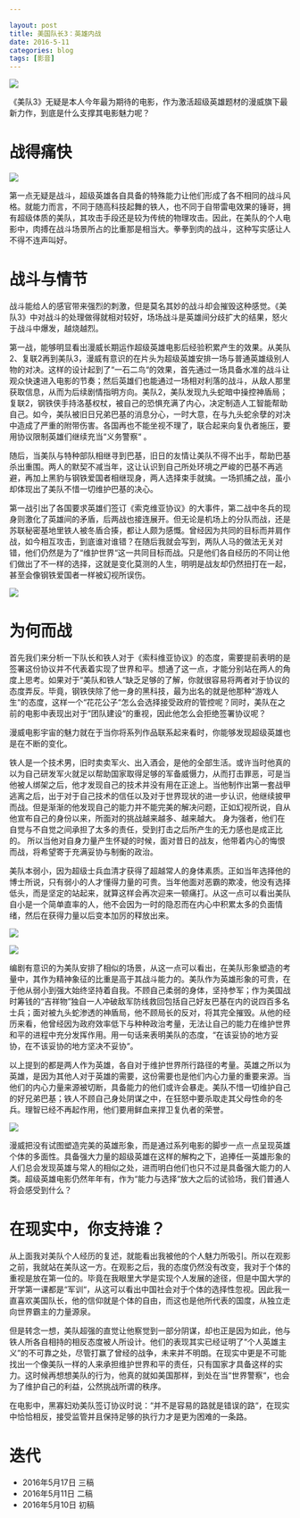 ```yaml
---

layout: post
title: 美国队长3：英雄内战
date: 2016-5-11
categories: blog
tags: [影音]
---
```


![](http://img31.mtime.cn/pi/2015/11/25/145936.29814542.jpg)

《美队3》无疑是本人今年最为期待的电影，作为激活超级英雄题材的漫威旗下最新力作，到底是什么支撑其电影魅力呢？

# 战得痛快

![](http://img31.mtime.cn/pi/2016/03/11/132851.30327062_1000X1000.jpg)

第一点无疑是战斗，超级英雄各自具备的特殊能力让他们形成了各不相同的战斗风格。就能力而言，不同于随高科技起舞的铁人，也不同于自带雷电效果的锤哥，拥有超级体质的美队，其攻击手段还是较为传统的物理攻击。因此，在美队的个人电影中，肉搏在战斗场景所占的比重那是相当大。拳拳到肉的战斗，这种写实感让人不得不连声叫好。

# 战斗与情节

战斗能给人的感官带来强烈的刺激，但是莫名其妙的战斗却会摧毁这种感觉。《美队3》中对战斗的处理做得就相对较好，场场战斗是英雄间分歧扩大的结果，怒火于战斗中爆发，越烧越烈。

第一战，能够明显看出漫威长期运作超级英雄电影后经验积累产生的效果。从美队2、复联2再到美队3，漫威有意识的在片头为超级英雄安排一场与普通英雄级别人物的对决。这样的设计起到了“一石二鸟“的效果，首先通过一场具备水准的战斗让观众快速进入电影的节奏；然后英雄们也能通过一场相对利落的战斗，从敌人那里获取信息，从而为后续剧情指明方向。美队2，美队发现九头蛇暗中操控神盾局；复联2，钢铁侠手持洛基权杖，被自己的恐惧充满了内心，决定制造人工智能帮助自己。如今，美队被旧日兄弟巴基的消息分心，一时大意，在与九头蛇余孽的对决中造成了严重的附带伤害。各国再也不能坐视不理了，联合起来向复仇者施压，要用协议限制英雄们继续充当“义务警察“ 。

随后，当美队与特种部队相继寻到巴基，旧日的友情让美队不得不出手，帮助巴基杀出重围。两人的默契不减当年，这让认识到自己所处环境之严峻的巴基不再逃避，再加上黑豹与钢铁爱国者相继现身，两人选择束手就擒。一场抓捕之战，虽小却体现出了美队不惜一切维护巴基的决心。

第一战引出了各国要求英雄们签订《索克维亚协议》的大事件，第二战中冬兵的现身则激化了英雄间的矛盾，后两战也接连展开。但无论是机场上的分队而战，还是苏联秘密基地里铁人被冬盾合揍，都让人颇为感慨。曾经因为共同的目标而并肩作战，如今相互攻击，到底谁对谁错？在随后我就会写到，两队人马的做法无关对错，他们仍然是为了“维护世界“这一共同目标而战。只是他们各自经历的不同让他们做出了不一样的选择，这就是变化莫测的人生，明明是战友却仍然扭打在一起，甚至会像钢铁爱国者一样被幻视所误伤。

![](http://img31.mtime.cn/pi/2016/03/11/133210.27574558.jpg)

# 为何而战

首先我们来分析一下队长和铁人对于《索科维亚协议》的态度，需要提前表明的是签署这份协议并不代表着实现了世界和平。想通了这一点，才能分别站在两人的角度上思考。如果对于“美队和铁人“缺乏足够的了解，你就很容易将两者对于协议的态度弄反。毕竟，钢铁侠除了他一身的黑科技，最为出名的就是他那种“游戏人生“的态度，这样一个“花花公子“怎么会选择接受政府的管控呢？同时，美队在之前的电影中表现出对于“团队建设“的重视，因此他怎么会拒绝签署协议呢？

漫威电影宇宙的魅力就在于当你将系列作品联系起来看时，你能够发现超级英雄也是在不断的变化。

铁人是一个技术男，旧时卖卖军火、出入酒会，是他的全部生活。或许当时他真的以为自己研发军火就足以帮助国家取得足够的军备威慑力，从而打击罪恶，可是当他被人绑架之后，他才发现自己的技术并没有用在正途上。当他制作出第一套战甲逃离之后，出于对于自己技术的信任以及对于世界现状的进一步认识，他继续披甲而战。但是渐渐的他发现自己的能力并不能完美的解决问题，正如幻视所说，自从他宣布自己的身份以来，所面对的挑战越来越多、越来越大。 身为强者，他们在自觉与不自觉之间承担了太多的责任，受到打击之后所产生的无力感也是成正比的。 所以当他对自身力量产生怀疑的时候，面对昔日的战友，他带着内心的悔恨而战，将希望寄于充满妥协与制衡的政治。

美队本弱小，因为超级士兵血清才获得了超越常人的身体素质。正如当年选择他的博士所说，只有弱小的人才懂得力量的可贵。当年他面对恶霸的欺凌，他没有选择低头，而是坚定的站起来，就算这样会再次迎来一顿痛打。从这一点可以看出美队自小是一个简单直率的人，他不会因为一时的隐忍而在内心中积累太多的负面情绪，然后在获得力量以后变本加厉的释放出来。

![](http://easyread.ph.126.net/0GaFpyZMbpEdOmhYWNz9yQ==/7916820170548717979.gif)



![](http://easyread.ph.126.net/sLkIGYxOWA64LBrmePVR8A==/7917002689479767459.jpg)





编剧有意识的为美队安排了相似的场景，从这一点可以看出，在美队形象塑造的考量中，其作为精神象征的比重是高于其战斗能力的。美队作为英雄形象的可贵，在于他从弱小到强大始终坚持着自我。不顾自己柔弱的身体，坚持参军；作为美国战时筹钱的“吉祥物”独自一人冲破敌军防线救回包括自己好友巴基在内的说四百多名士兵；面对被九头蛇渗透的神盾局，他不顾局长的反对，将其完全摧毁。从他的经历来看，他曾经因为政府效率低下与种种政治考量，无法让自己的能力在维护世界和平的进程中充分发挥作用。用一句话来表明美队的态度，“在该妥协的地方妥协，在不该妥协的地方坚决不妥协“。

以上提到的都是两人作为英雄，各自对于维护世界所行路径的考量。英雄之所以为英雄，是因为其他人对于英雄的需要，这份需要也是他们内心力量的重要来源。当他们的内心力量来源被切断，具备能力的他们或许会暴走。美队不惜一切维护自己的好兄弟巴基；铁人不顾自己身处阴谋之中，在狂怒中要杀取走其父母性命的冬兵。理智已经不再起作用，他们要用鲜血来捍卫复仇者的荣誉。

![](http://img31.mtime.cn/pi/2016/05/05/171726.26393079.jpg)

漫威把没有试图塑造完美的英雄形象，而是通过系列电影的脚步一点一点呈现英雄个体的多面性。具备强大力量的超级英雄在这样的解构之下，追捧任一英雄形象的人们总会发现英雄与常人的相似之处，进而明白他们也只不过是具备强大能力的人类。超级英雄电影仍然年年有，作为“能力与选择“放大之后的试验场，我们普通人将会感受到什么？

#  在现实中，你支持谁？

从上面我对美队个人经历的复述，就能看出我被他的个人魅力所吸引。所以在观影之前，我就站在美队这一方。在观影之后，我的态度仍然没有改变，我对于个体的重视是放在第一位的。毕竟在我眼里大学是实现个人发展的途径，但是中国大学的开学第一课都是“军训“，从这可以看出中国社会对于个体的选择性忽视。因此我一直喜欢美国队长，他的信仰就是个体的自由，而这也是他所代表的国度，从独立走向世界霸主的力量源泉。

但是转念一想，美队超强的直觉让他察觉到一部分阴谋，却也正是因为如此，他与铁人所各自相持的相反态度被人所设计。他们的表现其实已经证明了“个人英雄主义”的不可靠之处，尽管打赢了曾经的战争，未来并不明朗。在现实中更是不可能找出一个像美队一样的人来承担维护世界和平的责任，只有国家才具备这样的实力。这时候再想想美队的行为，他真的就如美国那样，到处在当“世界警察“，也会为了维护自己的利益，公然挑战所谓的秩序。

在电影中，黑寡妇劝美队签订协议时说：“并不是容易的路就是错误的路“，在现实中恰恰相反，接受监管并且保持足够的执行力才是更为困难的一条路。

# 迭代

* 2016年5月17日 三稿
* 2016年5月11日 二稿
* 2016年5月10日 初稿

